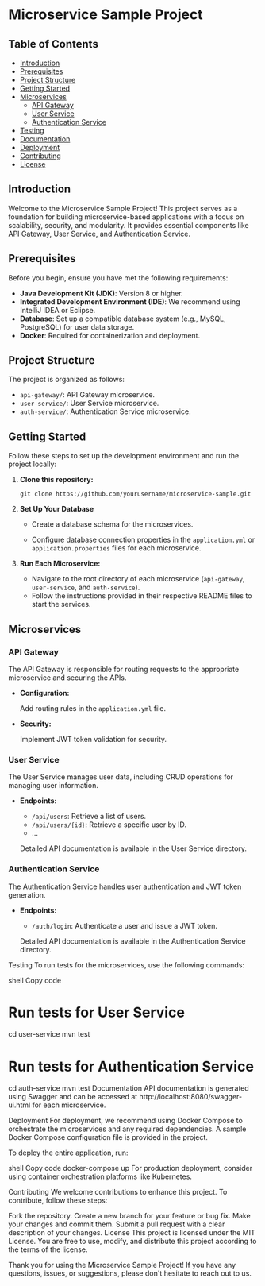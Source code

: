 # Microservice Sample Project

## Table of Contents

- [Introduction](#introduction)
- [Prerequisites](#prerequisites)
- [Project Structure](#project-structure)
- [Getting Started](#getting-started)
- [Microservices](#microservices)
    - [API Gateway](#api-gateway)
    - [User Service](#user-service)
    - [Authentication Service](#authentication-service)
- [Testing](#testing)
- [Documentation](#documentation)
- [Deployment](#deployment)
- [Contributing](#contributing)
- [License](#license)

## Introduction

Welcome to the Microservice Sample Project! This project serves as a foundation for building microservice-based
applications with a focus on scalability, security, and modularity. It provides essential components like API Gateway,
User Service, and Authentication Service.

## Prerequisites

Before you begin, ensure you have met the following requirements:

- **Java Development Kit (JDK)**: Version 8 or higher.
- **Integrated Development Environment (IDE)**: We recommend using IntelliJ IDEA or Eclipse.
- **Database**: Set up a compatible database system (e.g., MySQL, PostgreSQL) for user data storage.
- **Docker**: Required for containerization and deployment.

## Project Structure

The project is organized as follows:

- `api-gateway/`: API Gateway microservice.
- `user-service/`: User Service microservice.
- `auth-service/`: Authentication Service microservice.

## Getting Started

Follow these steps to set up the development environment and run the project locally:

1. **Clone this repository:**

   ```shell
   git clone https://github.com/yourusername/microservice-sample.git

2. **Set Up Your Database**

    - Create a database schema for the microservices.

    - Configure database connection properties in the `application.yml` or `application.properties` files for each
      microservice.

3. **Run Each Microservice:**

    - Navigate to the root directory of each microservice (`api-gateway`, `user-service`, and `auth-service`).
    - Follow the instructions provided in their respective README files to start the services.

## Microservices

### API Gateway

The API Gateway is responsible for routing requests to the appropriate microservice and securing the APIs.

- **Configuration:**

  Add routing rules in the `application.yml` file.

- **Security:**

  Implement JWT token validation for security.

### User Service

The User Service manages user data, including CRUD operations for managing user information.

- **Endpoints:**

    - `/api/users`: Retrieve a list of users.
    - `/api/users/{id}`: Retrieve a specific user by ID.
    - ...

  Detailed API documentation is available in the User Service directory.

### Authentication Service

The Authentication Service handles user authentication and JWT token generation.

- **Endpoints:**

    - `/auth/login`: Authenticate a user and issue a JWT token.

  Detailed API documentation is available in the Authentication Service directory.

Testing
To run tests for the microservices, use the following commands:

shell
Copy code

# Run tests for User Service

cd user-service
mvn test

# Run tests for Authentication Service

cd auth-service
mvn test
Documentation
API documentation is generated using Swagger and can be accessed at http://localhost:8080/swagger-ui.html for each
microservice.

Deployment
For deployment, we recommend using Docker Compose to orchestrate the microservices and any required dependencies. A
sample Docker Compose configuration file is provided in the project.

To deploy the entire application, run:

shell
Copy code
docker-compose up
For production deployment, consider using container orchestration platforms like Kubernetes.

Contributing
We welcome contributions to enhance this project. To contribute, follow these steps:

Fork the repository.
Create a new branch for your feature or bug fix.
Make your changes and commit them.
Submit a pull request with a clear description of your changes.
License
This project is licensed under the MIT License. You are free to use, modify, and distribute this project according to
the terms of the license.

Thank you for using the Microservice Sample Project! If you have any questions, issues, or suggestions, please don't
hesitate to reach out to us.